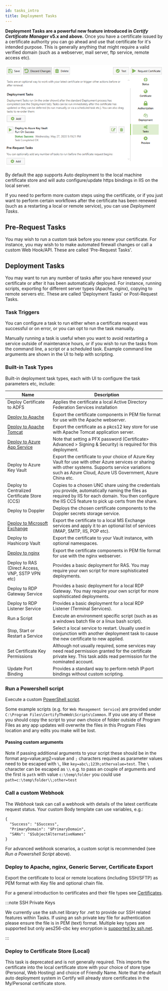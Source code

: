 ```yaml
---
id: tasks_intro
title: Deployment Tasks
---
```


**Deployment Tasks are a powerful new feature introduced in *Certify Certificate Manager* v5.x and above.**
Once you have a certificate issued by a certificate authority you can go ahead and use that certificate for it's intended purpose. This is generally anything that might require a valid verified domain (such as a webserver, mail server, ftp service, remote access etc).

![Startup UI](/assets/screens/DeploymentTasks.png)

By default the app supports Auto deployment to the local machine certificate store and will auto configure/update https bindings in IIS on the local server.

If you need to perform more custom steps using the certificate, or if you just want to perform certain workflows after the certificate has been renewed (such as a restarting a local or remote service), you can use _Deployment Tasks_.

## Pre-Request Tasks

You may wish to run a custom task before you renew your certificate. For instance, you may wish to to make automated firewall changes or call a custom Web Hook/API. These are called 'Pre-Request Tasks'.

## Deployment Tasks

You may want to run any number of tasks after you have renewed your certificate or after it has been automatically deployed. For instance, running scripts, exporting for different server types (Apache, nginx), copying to remote servers etc. These are called 'Deployment Tasks' or Post-Request Tasks.

### Task Triggers

You can configure a task to run either when a certificate request was successful or on error, or you can opt to run the task manually.

Manually running a task is useful when you want to avoid restarting a service outside of maintenance hours, or if you wish to run the tasks from the command line, a script or a scheduled task. Example command line arguments are shown in the UI to help with scripting.

### Built-in Task Types

Built-in deployment task types, each with UI to configure the task parameters etc, include:


| Name | Description |
|---|---|
| Deploy Certificate to ADFS | Applies the certificate a local Active Directory Federation Services installation |
| [Deploy to Apache](./tasks/apache.md) | Export the certificate components in PEM file format for use with the Apache webserver. |
| [Deploy to Apache Tomcat](./tasks/tomcat.md) | Export the certificate as a pkcs12 key store for use with Apache Tomcat application server. |
| [Deploy to Azure App Service](./tasks/azure-app-service.md) | Note that setting a PFX password (Certificate> Advanced > Signing & Security) is required for this deployment. |
| Deploy to Azure Key Vault| Export the certificate to your choice of Azure Key Vault for use with other Azure services or sharing with other systems. Supports service variations such as Azure Cloud, Azure US Government, Azure China etc.  |
| Deploy to Centralized Certificate Store (CCS)| Copies to a chosen UNC share using the credentials you provide, automatically naming the files as required by IIS for each domain. You then configure the IIS CCS feature to pick up certs from the share. |
| Deploy to Doppler| Deploys the chosen certificate components to the Doppler secrets storage service. |
| [Deploy to Microsoft Exchange](./tasks/exchange.md)| Export the certificate to a local MS Exchange services and apply it to an optional list of services (IMAP, SMTP, IIS, POP etc). |
| Deploy to Hashicorp Vault| Export the certificate to your Vault instance, with optional namespaces.  |
| [Deploy to nginx](./tasks/nginx.md) | Export the certificate components in PEM file format for use with the nginx webserver. |
| Deploy to RAS (Direct Access, VNP, SSTP VPN etc)| Provides a basic deployment for RAS. You may require your own script for more sophisticated deployments. |
| Deploy to RDP Gateway Service| Provides a basic deployment for a local RDP Gateway. You may require your own script for more sophisticated deployments. |
| Deploy to RDP Listener Service| Provides a basic deployment for a local RDP Listener (Terminal Services). |
| Run a Script | Execute an environment specific script (such as as a windows batch file or a linux bash script). |
| Stop, Start or Restart a Service | Select a local service to restart. Usually used in conjunction with another deployment task to cause the new certificate to new applied. |
| Set Certificate Key Permissions | Although not usually required, some services may need read permission granted for the certificate private key. This task adds read permission for the nominated account. |
| Update Port Binding | Provides a standard way to perform netsh IP:port bindings without custom scripting. |

### Run a Powershell script

Execute a custom [PowerShell script](../script-hooks.md).

Some example scripts (e.g. for `Web Management Service`) are provided under `C:\Program Files\CertifyTheWeb\Scripts\Common`. If you use any of these you should copy the script to your own choice of folder outside of Program Files as any app updates will overwrite the files in this Program Files location and any edits you make will be lost.

#### Passing custom arguments

Note if passing additional arguments to your script these should be in the format arg=value;arg2=value and `;` characters required as parameter values need to be escaped with `\`, like `key=abc\;123h;othervalue=test`. The `\` character can be escaped as `\\` e.g. to pass an couple of arguments and the first is `path` with value `c:\temp\folder` you could use `path=c:\temp\folder\\;other=test`

### Call a custom Webhook

The *Webhook* task can call a webhook with details of the latest certificate request status. Your custom Body template can use variables, e.g.:

```
{
  "Success": "$Success",
  "PrimaryDomain": "$PrimaryDomain",
  "SANs": "$SubjectAlternativeNames"
}
```

For advanced webhook scenarios, a custom script is recommended (see *Run a Powershell Script* above).

### Deploy to Apache, nginx, Generic Server, Certificate Export

Export the certificate to local or remote locations (including SSH/SFTP) as PEM format with Key file and optional chain file.

For a general introduction to certificates and their file types see [Certificates](../guides/certificates.md).

:::note  SSH Private Keys

We currently use the ssh.net library for .net to provide our SSH related features within Tasks. If using an ssh private key file for authentication please ensure the file is in PEM (text) format. Multiple key types are supported but only aes256-cbc key encryption is [supported by ssh.net](https://github.com/sshnet/SSH.NET/issues/742#issuecomment-1292945883). 

:::

### Deploy to Certificate Store (Local)

This task is deprecated and is not generally required. This imports the certificate into the local certificate store with your choice of store type (Personal, Web Hosting) and choice of Friendly Name. Note that the default auto deployment system in Certify will already store certificates in the My/Personal certificate store.
